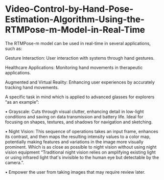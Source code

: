 # Video-Control-by-Hand-Pose-Estimation-Algorithm-Using-the-RTMPose-m-Model-in-Real-Time


The RTMPose-m model can be used in real-time in several applications, such as:

Gesture Interaction: User interaction with systems through hand gestures.

Healthcare Applications: Monitoring hand movements in therapeutic applications.

Augmented and Virtual Reality: Enhancing user experiences by accurately tracking hand
movements.

A specific task in mind which is applied to advanced glasses for explorers “as an example”:

• Grayscale: Cuts through visual clutter, enhancing detail in low-light conditions and
saving on data transmission and battery life. Ideal for focusing on shapes, textures, and shadows
for navigation and sketching.

• Night Vision: This sequence of operations takes an input frame, enhances its contrast,
and then maps the resulting intensity values to a color map, potentially making features and
variations in the image more visually prominent. Which is as close as possible to night vision
without using night vision equipment “Traditional night vision relies on amplifying existing light
or using infrared light that's invisible to the human eye but detectable by the camera.”.

• Empower the user from taking images that may require review later.
